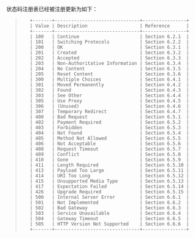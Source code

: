 状态码注册表已经被注册更新为如下：

> ```
>    +-------+-------------------------------+----------------+
>    | Value | Description                   | Reference      |
>    +-------+-------------------------------+----------------+
>    | 100   | Continue                      | Section 6.2.1  |
>    | 101   | Switching Protocols           | Section 6.2.2  |
>    | 200   | OK                            | Section 6.3.1  |
>    | 201   | Created                       | Section 6.3.2  |
>    | 202   | Accepted                      | Section 6.3.3  |
>    | 203   | Non-Authoritative Information | Section 6.3.4  |
>    | 204   | No Content                    | Section 6.3.5  |
>    | 205   | Reset Content                 | Section 6.3.6  |
>    | 300   | Multiple Choices              | Section 6.4.1  |
>    | 301   | Moved Permanently             | Section 6.4.2  |
>    | 302   | Found                         | Section 6.4.3  |
>    | 303   | See Other                     | Section 6.4.4  |
>    | 305   | Use Proxy                     | Section 6.4.5  |
>    | 306   | (Unused)                      | Section 6.4.6  |
>    | 307   | Temporary Redirect            | Section 6.4.7  |
>    | 400   | Bad Request                   | Section 6.5.1  |
>    | 402   | Payment Required              | Section 6.5.2  |
>    | 403   | Forbidden                     | Section 6.5.3  |
>    | 404   | Not Found                     | Section 6.5.4  |
>    | 405   | Method Not Allowed            | Section 6.5.5  |
>    | 406   | Not Acceptable                | Section 6.5.6  |
>    | 408   | Request Timeout               | Section 6.5.7  |
>    | 409   | Conflict                      | Section 6.5.8  |
>    | 410   | Gone                          | Section 6.5.9  |
>    | 411   | Length Required               | Section 6.5.10 |
>    | 413   | Payload Too Large             | Section 6.5.11 |
>    | 414   | URI Too Long                  | Section 6.5.12 |
>    | 415   | Unsupported Media Type        | Section 6.5.13 |
>    | 417   | Expectation Failed            | Section 6.5.14 |
>    | 426   | Upgrade Required              | Section 6.5.15 |
>    | 500   | Internal Server Error         | Section 6.6.1  |
>    | 501   | Not Implemented               | Section 6.6.2  |
>    | 502   | Bad Gateway                   | Section 6.6.3  |
>    | 503   | Service Unavailable           | Section 6.6.4  |
>    | 504   | Gateway Timeout               | Section 6.6.5  |
>    | 505   | HTTP Version Not Supported    | Section 6.6.6  |
>    +-------+-------------------------------+----------------+
> ```